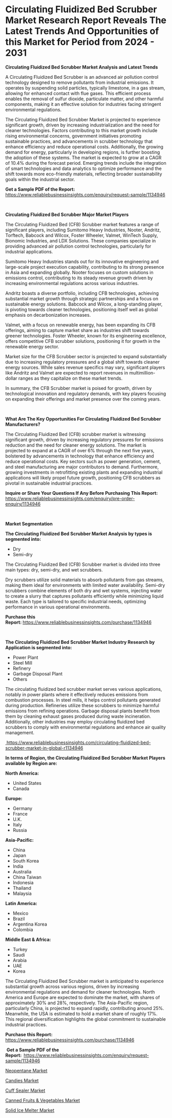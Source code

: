 <p><h1>Circulating Fluidized Bed Scrubber Market Research Report Reveals The Latest Trends And Opportunities of this Market for Period from 2024 - 2031</h1></p><p><strong>Circulating Fluidized Bed Scrubber Market Analysis and Latest Trends</strong></p>
<p><p>A Circulating Fluidized Bed Scrubber is an advanced air pollution control technology designed to remove pollutants from industrial emissions. It operates by suspending solid particles, typically limestone, in a gas stream, allowing for enhanced contact with flue gases. This efficient process enables the removal of sulfur dioxide, particulate matter, and other harmful components, making it an effective solution for industries facing stringent environmental regulations.</p><p>The Circulating Fluidized Bed Scrubber Market is projected to experience significant growth, driven by increasing industrialization and the need for cleaner technologies. Factors contributing to this market growth include rising environmental concerns, government initiatives promoting sustainable practices, and advancements in scrubber technology that enhance efficiency and reduce operational costs. Additionally, the growing demand for energy, particularly in developing regions, is further boosting the adoption of these systems. The market is expected to grow at a CAGR of 10.4% during the forecast period. Emerging trends include the integration of smart technologies and data analytics to optimize performance and the shift towards more eco-friendly materials, reflecting broader sustainability goals within the industrial sector.</p></p>
<p><strong>Get a Sample PDF of the Report:&nbsp;</strong> <a href="https://www.reliablebusinessinsights.com/enquiry/request-sample/1134946?utm_campaign=113&utm_medium=2&utm_source=Github&utm_content=ia&utm_term=09102024&utm_id=circulating-fluidized-bed-scrubber">https://www.reliablebusinessinsights.com/enquiry/request-sample/1134946</a></p>
<p>&nbsp;</p>
<p><strong>Circulating Fluidized Bed Scrubber Major Market Players</strong></p>
<p><p>The Circulating Fluidized Bed (CFB) Scrubber market features a range of significant players, including Sumitomo Heavy Industries, Nooter, Andritz, Torftech, Babcock and Wilcox, Foster Wheeler, Valmet, WinTech Supply, Bionomic Industries, and LDX Solutions. These companies specialize in providing advanced air pollution control technologies, particularly for industrial applications.</p><p>Sumitomo Heavy Industries stands out for its innovative engineering and large-scale project execution capability, contributing to its strong presence in Asia and expanding globally. Nooter focuses on custom solutions in emissions control, contributing to its steady revenue growth driven by increasing environmental regulations across various industries.</p><p>Andritz boasts a diverse portfolio, including CFB technologies, achieving substantial market growth through strategic partnerships and a focus on sustainable energy solutions. Babcock and Wilcox, a long-standing player, is pivoting towards cleaner technologies, positioning itself well as global emphasis on decarbonization increases.</p><p>Valmet, with a focus on renewable energy, has been expanding its CFB offerings, aiming to capture market share as industries shift towards greener technologies. Foster Wheeler, known for its engineering excellence, offers competitive CFB scrubber solutions, positioning it for growth in the renewable energy sector.</p><p>Market size for the CFB Scrubber sector is projected to expand substantially due to increasing regulatory pressures and a global shift towards cleaner energy sources. While sales revenue specifics may vary, significant players like Andritz and Valmet are expected to report revenues in multimillion-dollar ranges as they capitalize on these market trends.</p><p>In summary, the CFB Scrubber market is poised for growth, driven by technological innovation and regulatory demands, with key players focusing on expanding their offerings and market presence over the coming years.</p></p>
<p>&nbsp;</p>
<p><strong>What Are The Key Opportunities For Circulating Fluidized Bed Scrubber Manufacturers?</strong></p>
<p><p>The Circulating Fluidized Bed (CFB) scrubber market is witnessing significant growth, driven by increasing regulatory pressures for emissions reduction and the need for cleaner energy solutions. The market is projected to expand at a CAGR of over 6% through the next five years, bolstered by advancements in technology that enhance efficiency and reduce operational costs. Key sectors such as power generation, cement, and steel manufacturing are major contributors to demand. Furthermore, growing investments in retrofitting existing plants and expanding industrial applications will likely propel future growth, positioning CFB scrubbers as pivotal in sustainable industrial practices.</p></p>
<p><strong>Inquire or Share Your Questions If Any Before Purchasing This Report:</strong> <a href="https://www.reliablebusinessinsights.com/enquiry/pre-order-enquiry/1134946?utm_campaign=113&utm_medium=2&utm_source=Github&utm_content=ia&utm_term=09102024&utm_id=circulating-fluidized-bed-scrubber">https://www.reliablebusinessinsights.com/enquiry/pre-order-enquiry/1134946</a></p>
<p>&nbsp;</p>
<p><strong>Market Segmentation</strong></p>
<p><strong>The Circulating Fluidized Bed Scrubber Market Analysis by types is segmented into:</strong></p>
<p><ul><li>Dry</li><li>Semi-dry</li></ul></p>
<p><p>The Circulating Fluidized Bed (CFB) Scrubber market is divided into three main types: dry, semi-dry, and wet scrubbers. </p><p>Dry scrubbers utilize solid materials to absorb pollutants from gas streams, making them ideal for environments with limited water availability. Semi-dry scrubbers combine elements of both dry and wet systems, injecting water to create a slurry that captures pollutants efficiently while minimizing liquid waste. Each type is tailored to specific industrial needs, optimizing performance in various operational environments.</p></p>
<p><strong>Purchase this Report:&nbsp;</strong><a href="https://www.reliablebusinessinsights.com/purchase/1134946?utm_campaign=113&utm_medium=2&utm_source=Github&utm_content=ia&utm_term=09102024&utm_id=circulating-fluidized-bed-scrubber">https://www.reliablebusinessinsights.com/purchase/1134946</a></p>
<p>&nbsp;</p>
<p><strong>The Circulating Fluidized Bed Scrubber Market Industry Research by Application is segmented into:</strong></p>
<p><ul><li>Power Plant</li><li>Steel Mill</li><li>Refinery</li><li>Garbage Disposal Plant</li><li>Others</li></ul></p>
<p><p>The circulating fluidized bed scrubber market serves various applications, notably in power plants where it effectively reduces emissions from combustion processes. In steel mills, it helps control pollutants generated during production. Refineries utilize these scrubbers to minimize harmful emissions from refining operations. Garbage disposal plants benefit from them by cleaning exhaust gases produced during waste incineration. Additionally, other industries may employ circulating fluidized bed scrubbers to comply with environmental regulations and enhance air quality management.</p></p>
<p><a href="https://www.reliablebusinessinsights.com/circulating-fluidized-bed-scrubber-market-in-global-r1134946?utm_campaign=113&utm_medium=2&utm_source=Github&utm_content=ia&utm_term=09102024&utm_id=circulating-fluidized-bed-scrubber">&nbsp;https://www.reliablebusinessinsights.com/circulating-fluidized-bed-scrubber-market-in-global-r1134946</a></p>
<p><strong>In terms of Region, the Circulating Fluidized Bed Scrubber Market Players available by Region are:</strong></p>
<p>
    <p> <strong> North America: </strong>
        <ul>
            <li>United States</li>
            <li>Canada</li>
        </ul>
        </p> 
    <p> <strong> Europe: </strong>
        <ul>
            <li>Germany</li>
            <li>France</li>
            <li>U.K.</li>
            <li>Italy</li>
            <li>Russia</li>
        </ul>
        </p> 
    <p> <strong> Asia-Pacific: </strong>
        <ul>
            <li>China</li>
            <li>Japan</li>
            <li>South Korea</li>
            <li>India</li>
            <li>Australia</li>
            <li>China Taiwan</li>
            <li>Indonesia</li>
            <li>Thailand</li>
            <li>Malaysia</li>
        </ul>
        </p> 
    <p> <strong> Latin America: </strong>
        <ul>
            <li>Mexico</li>
            <li>Brazil</li>
            <li>Argentina Korea</li>
            <li>Colombia</li>
        </ul>
        </p> 
    <p> <strong> Middle East & Africa: </strong>
        <ul>
            <li>Turkey</li>
            <li>Saudi</li>
            <li>Arabia</li>
            <li>UAE</li>
            <li>Korea</li>
        </ul>
    </p>
    </p>
<p><p>The Circulating Fluidized Bed Scrubber market is anticipated to experience substantial growth across various regions, driven by increasing environmental regulations and demand for cleaner technologies. North America and Europe are expected to dominate the market, with shares of approximately 30% and 28%, respectively. The Asia-Pacific region, particularly China, is projected to expand rapidly, contributing around 25%. Meanwhile, the USA is estimated to hold a market share of roughly 17%. This regional diversification highlights the global commitment to sustainable industrial practices.</p></p>
<p><strong>Purchase this Report: </strong><a href="https://www.reliablebusinessinsights.com/purchase/1134946?utm_campaign=113&utm_medium=2&utm_source=Github&utm_content=ia&utm_term=09102024&utm_id=circulating-fluidized-bed-scrubber">https://www.reliablebusinessinsights.com/purchase/1134946</a></p>
<p>&nbsp;<strong>Get a Sample PDF of the Report:&nbsp;&nbsp;</strong><a href="https://www.reliablebusinessinsights.com/enquiry/request-sample/1134946?utm_campaign=113&utm_medium=2&utm_source=Github&utm_content=ia&utm_term=09102024&utm_id=circulating-fluidized-bed-scrubber">https://www.reliablebusinessinsights.com/enquiry/request-sample/1134946</a></p>
<p><strong></strong></p>
<p><p><a href="https://www.linkedin.com/pulse/exploring-neopentane-market-dynamics-global-trends-future-growth-nimaf?utm_campaign=113&utm_medium=2&utm_source=Github&utm_content=ia&utm_term=09102024&utm_id=circulating-fluidized-bed-scrubber">Neopentane Market</a></p><p><a href="https://issuu.com/reportprime-2/docs/candies-market-size-2030.pptx_286f174c6c65b5?utm_campaign=113&utm_medium=2&utm_source=Github&utm_content=ia&utm_term=09102024&utm_id=circulating-fluidized-bed-scrubber">Candies Market</a></p><p><a href="https://github.com/OrlandoHBarks/Market-Research-Report-List-1/blob/main/cuff-sealer-market.md?utm_campaign=113&utm_medium=2&utm_source=Github&utm_content=ia&utm_term=09102024&utm_id=circulating-fluidized-bed-scrubber">Cuff Sealer Market</a></p><p><a href="https://issuu.com/reportprime-2/docs/canned-fruits-vegetables-market-siz_0ed040a9a2823e?utm_campaign=113&utm_medium=2&utm_source=Github&utm_content=ia&utm_term=09102024&utm_id=circulating-fluidized-bed-scrubber">Canned Fruits & Vegetables Market</a></p><p><a href="https://github.com/SotoRodolfo12/Market-Research-Report-List-1/blob/main/solid-ice-melter-market.md?utm_campaign=113&utm_medium=2&utm_source=Github&utm_content=ia&utm_term=09102024&utm_id=circulating-fluidized-bed-scrubber">Solid Ice Melter Market</a></p></p>
